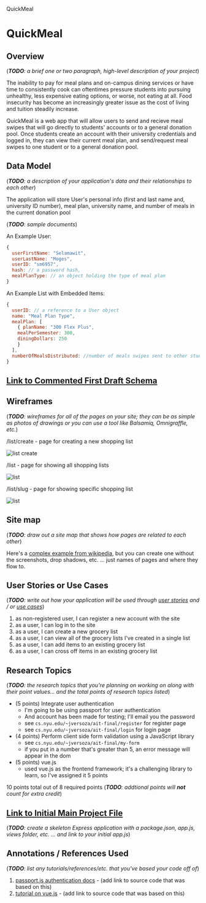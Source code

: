 QuickMeal

# QuickMeal

## Overview

(___TODO__: a brief one or two paragraph, high-level description of your project_)

The inability to pay for meal plans and on-campus dining services or have time to consistently cook can oftentimes pressure students into pursuing unhealthy, less expensive eating options, or worse, not eating at all. Food insecurity has become an increasingly greater issue as the cost of living and tuition steadily increase. 

QuickMeal is a web app that will allow users to send and recieve meal swipes that will go directly to students' accounts or to a general donation pool. Once students create an account with their university credentials and logged in, they can view their current meal plan, and send/request meal swipes to one student or to a general donation pool.


## Data Model

(___TODO__: a description of your application's data and their relationships to each other_) 

The application will store User's personal info (first and last name and, university ID number), meal plan, university name, and number of meals in the current donation pool

(___TODO__: sample documents_)

An Example User:

```javascript
{
  userFirstName: "Selamawit",
  userLastName: "Moges",
  userID: "sm6957",
  hash: // a password hash,
  mealPlanType: // an object holding the type of meal plan
}
```

An Example List with Embedded Items:

```javascript
{
  userID: // a reference to a User object
  name: "Meal Plan Type",
  mealPlan: [
    { planName: "300 Flex Plus", 
    mealPerSemester: 300, 
    diningDollars: 250
    }
  ],
  numberOfMealsDistributed: //number of meals swipes sent to other students       accounts
}
```


## [Link to Commented First Draft Schema](db.js) 


## Wireframes

(___TODO__: wireframes for all of the pages on your site; they can be as simple as photos of drawings or you can use a tool like Balsamiq, Omnigraffle, etc._)

/list/create - page for creating a new shopping list

![list create](documentation/list-create.png)

/list - page for showing all shopping lists

![list](documentation/list.png)

/list/slug - page for showing specific shopping list

![list](documentation/list-slug.png)

## Site map

(___TODO__: draw out a site map that shows how pages are related to each other_)

Here's a [complex example from wikipedia](https://upload.wikimedia.org/wikipedia/commons/2/20/Sitemap_google.jpg), but you can create one without the screenshots, drop shadows, etc. ... just names of pages and where they flow to.

## User Stories or Use Cases

(___TODO__: write out how your application will be used through [user stories](http://en.wikipedia.org/wiki/User_story#Format) and / or [use cases](https://www.mongodb.com/download-center?jmp=docs&_ga=1.47552679.1838903181.1489282706#previous)_)

1. as non-registered user, I can register a new account with the site
2. as a user, I can log in to the site
3. as a user, I can create a new grocery list
4. as a user, I can view all of the grocery lists I've created in a single list
5. as a user, I can add items to an existing grocery list
6. as a user, I can cross off items in an existing grocery list

## Research Topics

(___TODO__: the research topics that you're planning on working on along with their point values... and the total points of research topics listed_)

* (5 points) Integrate user authentication
    * I'm going to be using passport for user authentication
    * And account has been made for testing; I'll email you the password
    * see <code>cs.nyu.edu/~jversoza/ait-final/register</code> for register page
    * see <code>cs.nyu.edu/~jversoza/ait-final/login</code> for login page
* (4 points) Perform client side form validation using a JavaScript library
    * see <code>cs.nyu.edu/~jversoza/ait-final/my-form</code>
    * if you put in a number that's greater than 5, an error message will appear in the dom
* (5 points) vue.js
    * used vue.js as the frontend framework; it's a challenging library to learn, so I've assigned it 5 points

10 points total out of 8 required points (___TODO__: addtional points will __not__ count for extra credit_)


## [Link to Initial Main Project File](app.js) 

(___TODO__: create a skeleton Express application with a package.json, app.js, views folder, etc. ... and link to your initial app.js_)

## Annotations / References Used

(___TODO__: list any tutorials/references/etc. that you've based your code off of_)

1. [passport.js authentication docs](http://passportjs.org/docs) - (add link to source code that was based on this)
2. [tutorial on vue.js](https://vuejs.org/v2/guide/) - (add link to source code that was based on this)

